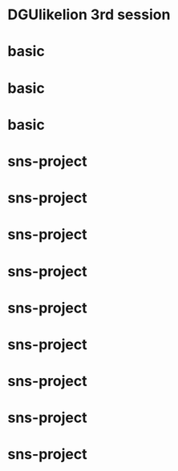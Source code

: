 # DGUlikelion 3rd session
# basic
# basic
# basic
# sns-project
# sns-project
# sns-project
# sns-project
# sns-project
# sns-project
# sns-project
# sns-project
# sns-project
